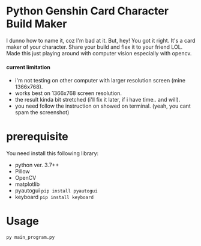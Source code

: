 # Python Genshin Card Character Build Maker
I dunno how to name it, coz I'm bad at it. But, hey! You got it right. It's a card maker of your character. Share your build and flex it to your friend LOL. Made this just playing around with computer vision especially with opencv.

#### current limitation 
- i'm not testing on other computer with larger resolution screen (mine 1366x768).
- works best on 1366x768 screen resolution.
- the result kinda bit stretched (i'll fix it later, if i have time.. and will).
- you need follow the instruction on showed on terminal. (yeah, you cant spam the screenshot)

# prerequisite
You need install this following library:
- python ver. 3.7++
- Pillow
- OpenCV
- matplotlib 
- pyautogui `pip install pyautogui`
- keyboard `pip install keyboard`

# Usage
`py main_program.py`